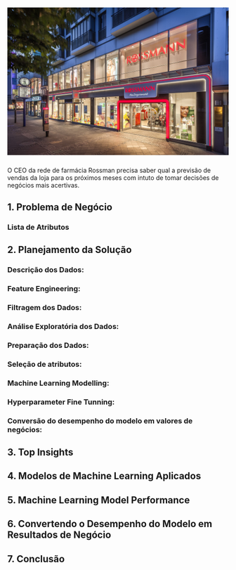 
# ![DataScienceInProduction](https://github.com/erickfog/DataScienceInProduction/blob/main/img/rossman_image.jpg)
O CEO da rede de farmácia Rossman precisa saber qual a previsão de vendas da loja para os próximos meses com intuto de tomar decisões de negócios mais acertivas. 

## 1. Problema de Negócio

### Lista de Atributos

## 2. Planejamento da Solução

### Descrição dos Dados: 
### Feature Engineering:
### Filtragem dos Dados:
### Análise Exploratória dos Dados: 
### Preparação dos Dados:
### Seleção de atributos:
### Machine Learning Modelling:
### Hyperparameter Fine Tunning:
### Conversão do desempenho do modelo em valores de negócios:


## 3. Top Insights

## 4. Modelos de Machine Learning Aplicados


## 5. Machine Learning Model Performance

## 6. Convertendo o Desempenho do Modelo em Resultados de Negócio

## 7. Conclusão
